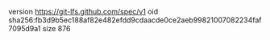 version https://git-lfs.github.com/spec/v1
oid sha256:fb3d9b5ec188af82e482efdd9cdaacde0ce2aeb99821007082234faf7095d9a1
size 876
